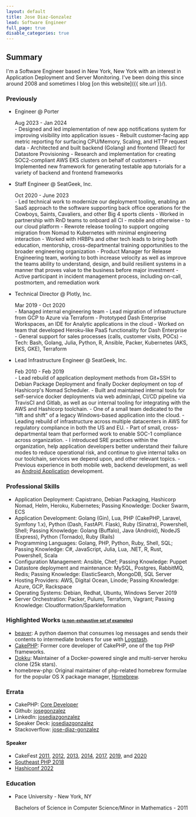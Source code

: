 ```yaml
---
layout: default
title: Jose Diaz-Gonzalez
lead: Software Engineer
full_page: true
disable_categories: true
---
```


## Summary

I'm a Software Engineer based in New York, New York with an interest in Application Deployment and Server Monitoring. I've been doing this since around 2008 and sometimes I blog [on this website]({{ site.url }}/).

### Previously

- Engineer @ Porter
  <div class="time-period">Aug 2023 - Jan 2024</div>
  - Designed and led implementation of new app notifications system for improving visibility into application issues
  - Rebuilt customer-facing app metric reporting for surfacing CPU/Memory, Scaling, and HTTP request data
  - Architected and built backend (Golang) and frontend (React) for Datastore Provisioning
  - Research and implementation for creating SOC2-compliant AWS EKS clusters on behalf of customers
  - Implemented new framework for generating testable app tutorials for a variety of backend and frontend frameworks

- Staff Engineer @ SeatGeek, Inc.
  <div class="time-period">Oct 2020 - June 2023</div>
  - Led technical work to modernize our deployment tooling, enabling an SaaS approach to the software supporting back office operations for the Cowboys, Saints, Cavaliers, and other Big 4 sports clients
  - Worked in partnership with RnD teams to onboard all CI - mobile and otherwise - to our cloud platform
  - Rewrote release tooling to support ongoing migration from Nomad to Kubernetes with minimal engineering interaction
  - Worked with HRBPs and other tech leads to bring both education, mentorship, cross-departmental training opportunities to the broader engineering organization
  - Product Manager for Release Engineering team, working to both increase velocity as well as improve the teams ability to understand, design, and build resilient systems in a manner that proves value to the business before major investment
  - Active participant in incident management process, including on-call, postmortem, and remediation work

- Technical Director @ Plotly, Inc.
  <div class="time-period">Mar 2019 - Oct 2020</div>
  - Managed internal engineering team
  - Lead migration of infrastructure from GCP to Azure via Terraform
  - Prototyped Dash Enterprise Workspaces, an IDE for Analytic applications in the cloud
  - Worked on team that developed Heroku-like PaaS functionality for Dash Enterprise
  - General support for sales processes (calls, customer visits, POCs)
  - Tech: Bash, Golang, Julia, Python, R, Ansible, Packer, Kubernetes (AKS, EKS, GKE), Terraform

- Lead Infrastructure Engineer @ SeatGeek, Inc.
  <div class="time-period">Feb 2010 - Feb 2019</div>
  - Lead rebuild of application deployment methods from Git+SSH to Debian Package Deployment and finally Docker deployment on top of Hashicorp's Nomad Scheduler.
  - Built and maintained internal tools for self-service docker deployments via web admin/api, CI/CD pipeline via TravisCI and Gitlab, as well as our internal tooling for integrating with the AWS and Hashicorp toolchain.
  - One of a small team dedicated to the "lift and shift" of a legacy Windows-based application into the cloud.
  - Leading rebuild of infrastructure across multiple datacenters in AWS for regulatory compliance in both the US and EU.
  - Part of small, cross-departmental team that performed work to enable SOC-1 compliance across organization.
  - I introduced SRE practices within the organization, help application developers better understand their failure modes to reduce operational risk, and continue to give internal talks on our toolchain, services we depend upon, and other relevant topics.
  - Previous experience in both mobile web, backend development, as well as <a href="https://play.google.com/store/apps/details?id=com.seatgeek.android&hl=en">Android Application</a> development.

### Professional Skills

- Application Deployment: Capistrano, Debian Packaging, Hashicorp Nomad, Helm, Heroku, Kubernetes; Passing Knowledge: Docker Swarm, ECS
- Application Development: Golang (Gin), Lua, PHP (CakePHP, Laravel, Symfony 1.x), Python (Dash, FastAPI. Flask), Ruby (Sinatra), Powershell, Shell; Passing Knowledge: Golang (Buffalo), Java (Android), NodeJS (Express), Python (Tornado), Ruby (Rails)
- Programming Languages: Golang, PHP, Python, Ruby, Shell, SQL; Passing Knowledge: C#, JavaScript, Julia, Lua, .NET, R, Rust, Powershell, Scala
- Configuration Management: Ansible, Chef; Passing Knowledge: Puppet
- Datastore deployment and maintenance: MySQL, Postgres, RabbitMQ, Redis; Passing Knowledge: ElasticSearch, MongoDB, SQL Server
- Hosting Providers: AWS, Digital Ocean, Linode; Passing Knowledge: Azure, GCP, Rackspace
- Operating Systems: Debian, Redhat, Ubuntu, Windows Server 2019
- Server Orchestration: Packer, Pulumi, Terraform, Vagrant; Passing Knowledge: Cloudformation/Sparkleformation

### Highlighted Works <small><small>(<a href="{{ site.url }}/open-source/">a non-exhaustive set of examples</a>)</small></small>

- [beaver](https://github.com/python-beaver/python-beaver): A python daemon that consumes log messages and sends their contents to intermediate brokers for use with [Logstash](http://logstash.net/).
- [CakePHP](https://github.com/cakephp/cakephp): Former core developer of CakePHP, one of the top PHP frameworks.
- [Dokku](https://github.com/dokku/dokku): Maintainer of a Docker-powered single and multi-server heroku clone (25k stars).
- homebrew-php: Original maintainer of php-related homebrew formulae for the popular OS X package manager, <a href="https://brew.sh/">Homebrew</a>.

### Errata

- CakePHP: <a target="_blank" href="https://cakephp.org/pages/team">Core Developer</a>
- Github: <a target="_blank" href="http://github.com/josegonzalez">josegonzalez</a>
- LinkedIn: <a target="_blank" href="http://www.linkedin.com/in/josediazgonzalez">josediazgonzalez</a>
- Speaker Deck: <a target="_blank" href="https://speakerdeck.com/josegonzalez">josediazgonzalez</a>
- Stackoverflow: <a target="_blank" href="http://stackoverflow.com/users/1515875/jose-diaz-gonzalez">jose-diaz-gonzalez</a>

#### Speaker

- CakeFest [2011](http://lanyrd.com/2011/cakefest/), [2012](http://lanyrd.com/2012/cakefest/), [2013](https://cakefest.org/archive/sanfrancisco-2013), [2014](https://cakefest.org/archive/madrid-2014), [2017](https://cakefest.org/archive/newyork-2017), [2019](https://cakefest.org/archive/tokyo-2019), and [2020](https://cakefest.org/archive/virtual-2020)
- [Southeast PHP 2018](https://speakerdeck.com/josegonzalez/12-factor-php-applications-the-remix-1)
- [Hashiconf 2022](https://youtu.be/PoZrKZOVK64)

### Education

- Pace University - New York, NY
  <p>Bachelors of Science in Computer Science/Minor in Mathematics - 2011</p>
